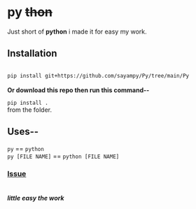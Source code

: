 <h1>py <strike>thon</strike></h1>
Just short of <b>python</b>
i made it for easy my work.

<h2>Installation</h2>
<code>
pip install git+https://github.com/sayampy/Py/tree/main/Py
</code>
<br><b> Or download this repo then run this command-- </b>
<br><code>
pip install .
</code> from the folder.

## Uses--
`py` == `python`
<br>`py [FILE NAME]` == `python [FILE NAME]`

<h3><a href="https://github.com/sayampy/Py/issues">Issue</a></h3>

##### <br>little easy the work
